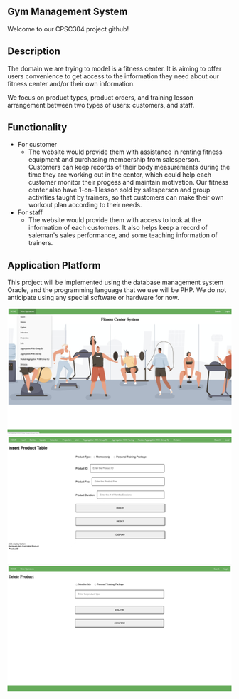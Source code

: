 
## Gym Management System

Welcome to our CPSC304 project github! 

## Description
The domain we are trying to model is a fitness center. It is aiming to offer users convenience to get access to the information they need about our fitness center and/or their own information. 

We focus on product types, product orders, and training lesson arrangement between two types of users: customers, and staff.

## Functionality
- For customer 
  - The website would provide them with assistance in renting fitness equipment and purchasing membership from salesperson. Customers can keep records of their body measurements during the time they are working out in the center, which could help each customer monitor their progess and maintain motivation. Our fitness center also have 1-on-1 lesson sold by salesperson and group activities taught by trainers, so that customers can make their own workout plan according to their needs.
- For staff
  - The website would provide them with access to look at the information of each customers. It also helps keep a record of saleman's sales performance, and some teaching information of trainers.

## Application Platform 
This project will be implemented using the database management system Oracle, and the programming language that we use will be PHP. We do not anticipate using any special software or hardware for now.

<img title="demo0" src="./images/sample0.png">
<img title="demo1" src="./images/sample1.jpeg">
<img title="demo2" src="./images/sample2.png">
